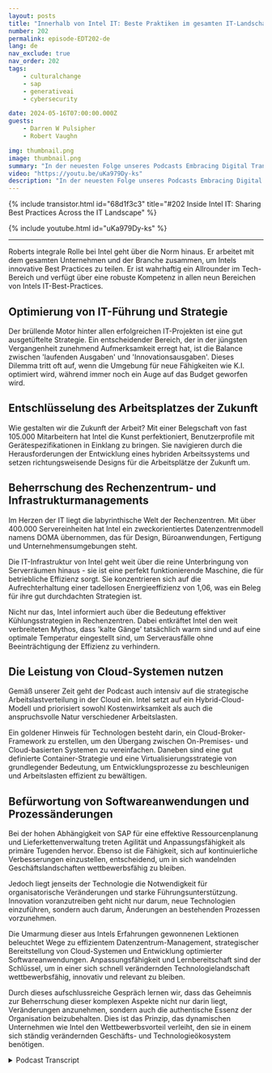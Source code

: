 ```yaml
---
layout: posts
title: "Innerhalb von Intel IT: Beste Praktiken im gesamten IT-Landschaft teilen"
number: 202
permalink: episode-EDT202-de
lang: de
nav_exclude: true
nav_order: 202
tags:
    - culturalchange
    - sap
    - generativeai
    - cybersecurity

date: 2024-05-16T07:00:00.000Z
guests:
    - Darren W Pulsipher
    - Robert Vaughn

img: thumbnail.png
image: thumbnail.png
summary: "In der neuesten Folge unseres Podcasts Embracing Digital Transformation tauchte unser Gastgeber Darren Pulsipher in die Welt des Datenzentrummanagements, Cloud Computing und der Softwareanwendungsentwicklung mit Robert Vaughn, einem angesehenen Technologiespezialisten von Intel IT, ein."
video: "https://youtu.be/uKa979Dy-ks"
description: "In der neuesten Folge unseres Podcasts Embracing Digital Transformation tauchte unser Gastgeber Darren Pulsipher in die Welt des Datenzentrummanagements, Cloud Computing und der Softwareanwendungsentwicklung mit Robert Vaughn, einem angesehenen Technologiespezialisten von Intel IT, ein."
---
```


<div>
{% include transistor.html id="68d1f3c3" title="#202 Inside Intel IT: Sharing Best Practices Across the IT Landscape" %}

{% include youtube.html id="uKa979Dy-ks" %}
</div>

---

Roberts integrale Rolle bei Intel geht über die Norm hinaus. Er arbeitet mit dem gesamten Unternehmen und der Branche zusammen, um Intels innovative Best Practices zu teilen. Er ist wahrhaftig ein Allrounder im Tech-Bereich und verfügt über eine robuste Kompetenz in allen neun Bereichen von Intels IT-Best-Practices.

## Optimierung von IT-Führung und Strategie

Der brüllende Motor hinter allen erfolgreichen IT-Projekten ist eine gut ausgetüftelte Strategie. Ein entscheidender Bereich, der in der jüngsten Vergangenheit zunehmend Aufmerksamkeit erregt hat, ist die Balance zwischen 'laufenden Ausgaben' und 'Innovationsausgaben'. Dieses Dilemma tritt oft auf, wenn die Umgebung für neue Fähigkeiten wie K.I. optimiert wird, während immer noch ein Auge auf das Budget geworfen wird.

## Entschlüsselung des Arbeitsplatzes der Zukunft

Wie gestalten wir die Zukunft der Arbeit? Mit einer Belegschaft von fast 105.000 Mitarbeitern hat Intel die Kunst perfektioniert, Benutzerprofile mit Gerätespezifikationen in Einklang zu bringen. Sie navigieren durch die Herausforderungen der Entwicklung eines hybriden Arbeitssystems und setzen richtungsweisende Designs für die Arbeitsplätze der Zukunft um.

## Beherrschung des Rechenzentrum- und Infrastrukturmanagements

Im Herzen der IT liegt die labyrinthische Welt der Rechenzentren. Mit über 400.000 Servereinheiten hat Intel ein zweckorientiertes Datenzentrenmodell namens DOMA übernommen, das für Design, Büroanwendungen, Fertigung und Unternehmensumgebungen steht.

Die IT-Infrastruktur von Intel geht weit über die reine Unterbringung von Serverräumen hinaus - sie ist eine perfekt funktionierende Maschine, die für betriebliche Effizienz sorgt. Sie konzentrieren sich auf die Aufrechterhaltung einer tadellosen Energieeffizienz von 1,06, was ein Beleg für ihre gut durchdachten Strategien ist.

Nicht nur das, Intel informiert auch über die Bedeutung effektiver Kühlungsstrategien in Rechenzentren. Dabei entkräftet Intel den weit verbreiteten Mythos, dass 'kalte Gänge' tatsächlich warm sind und auf eine optimale Temperatur eingestellt sind, um Serverausfälle ohne Beeinträchtigung der Effizienz zu verhindern.

## Die Leistung von Cloud-Systemen nutzen

Gemäß unserer Zeit geht der Podcast auch intensiv auf die strategische Arbeitslastverteilung in der Cloud ein. Intel setzt auf ein Hybrid-Cloud-Modell und priorisiert sowohl Kostenwirksamkeit als auch die anspruchsvolle Natur verschiedener Arbeitslasten.

Ein goldener Hinweis für Technologen besteht darin, ein Cloud-Broker-Framework zu erstellen, um den Übergang zwischen On-Premises- und Cloud-basierten Systemen zu vereinfachen. Daneben sind eine gut definierte Container-Strategie und eine Virtualisierungsstrategie von grundlegender Bedeutung, um Entwicklungsprozesse zu beschleunigen und Arbeitslasten effizient zu bewältigen.

## Befürwortung von Softwareanwendungen und Prozessänderungen

Bei der hohen Abhängigkeit von SAP für eine effektive Ressourcenplanung und Lieferkettenverwaltung treten Agilität und Anpassungsfähigkeit als primäre Tugenden hervor. Ebenso ist die Fähigkeit, sich auf kontinuierliche Verbesserungen einzustellen, entscheidend, um in sich wandelnden Geschäftslandschaften wettbewerbsfähig zu bleiben.

Jedoch liegt jenseits der Technologie die Notwendigkeit für organisatorische Veränderungen und starke Führungsunterstützung. Innovation voranzutreiben geht nicht nur darum, neue Technologien einzuführen, sondern auch darum, Änderungen an bestehenden Prozessen vorzunehmen.

Die Umarmung dieser aus Intels Erfahrungen gewonnenen Lektionen beleuchtet Wege zu effizientem Datenzentrum-Management, strategischer Bereitstellung von Cloud-Systemen und Entwicklung optimierter Softwareanwendungen. Anpassungsfähigkeit und Lernbereitschaft sind der Schlüssel, um in einer sich schnell verändernden Technologielandschaft wettbewerbsfähig, innovativ und relevant zu bleiben.

Durch dieses aufschlussreiche Gespräch lernen wir, dass das Geheimnis zur Beherrschung dieser komplexen Aspekte nicht nur darin liegt, Veränderungen anzunehmen, sondern auch die authentische Essenz der Organisation beizubehalten. Dies ist das Prinzip, das dynamischen Unternehmen wie Intel den Wettbewerbsvorteil verleiht, den sie in einem sich ständig verändernden Geschäfts- und Technologieökosystem benötigen.



<details>
<summary> Podcast Transcript </summary>

<p></p>

</details>
